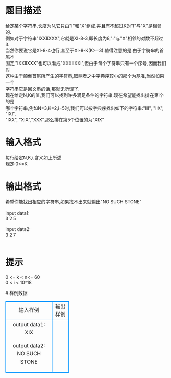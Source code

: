 # 

 
 # 题目描述 
<p>
给定某个字符串,长度为N,它只由"I"和"X"组成.并且有不超过K对"I"与"X"是相邻的.<br>例如对于字符串"IXXIIXXX",它就是XI-8-3,即长度为8,"I"与"X"相邻的对数不超过3.<br>当然你要说它是XI-8-4也行,甚至于XI-8-K(K>=3).值得注意的是:由于字符串的首尾不<br>固定,"IXXIIXXX"也可以看成"XXXIIXXI",但由于每个字符串只有一个序号,因而我们对<br>这种由于颠倒首尾所产生的字符串,取两者之中字典序较小的那个为基准,当然如果一个<br>字符串它是回文串的话,那就无所谓了.<br>现在给定N,K的值,我们可以找到许多满足条件的字符串,现在希望能找出排在第i个的是<br>哪个字符串,例如N=3,K=2,i=5时,我们可以按字典序找出如下的字符串:"III", "IIX", "IXI",<br>"IXX", "XIX","XXX".那么排在第5个位置的为"XIX"<br></p> 

 
 # 输入格式 
<p>
每行给定N,K,i,含义如上所述<br>规定:0<=K<N<=60,0<i<10^18<br></p> 

 
 # 输出格式 
<p>
希望你能找出相应的字符串,如果找不出来就输出"NO SUCH STONE"<br><br>input data1:<br>3 2 5<br><br>input data2:<br>3 2 7<br><br></p> 

 
 # 提示 
<p>
0 <= k < n<= 60<br> 0 < i < 10^18</p> 
# 样例数据
<style>
        table,table tr th, table tr td { border:1px solid #0094ff; }
        table { width: 200px; min-height: 25px; line-height: 25px; text-align: center; border-collapse: collapse;}   
    </style>
<table>
	<tr>
		<td>输入样例</td>
		<td>输出样例</td>
	</tr>
<tr><td>output data1:
XIX

output data2:
NO SUCH STONE</td><td></td></tr></table>
